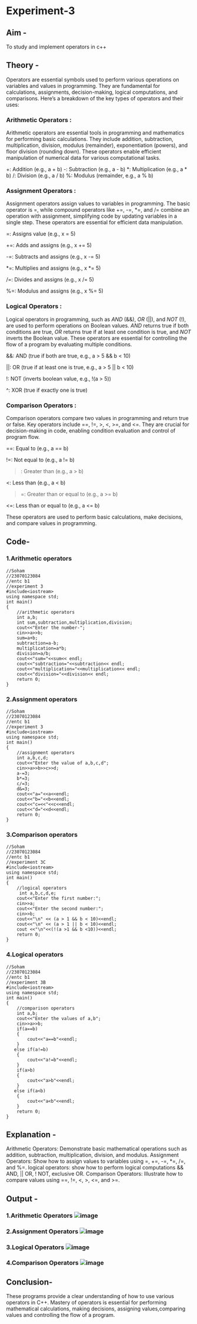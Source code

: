 # Experiment-3
## Aim -
To study and implement operators in c++
## Theory -
Operators are essential symbols used to perform various operations on variables and values in programming. They are fundamental for calculations, assignments, decision-making, logical computations, and comparisons. Here’s a breakdown of the key types of operators and their uses:

### Arithmetic Operators :
Arithmetic operators are essential tools in programming and mathematics for performing basic calculations. They include addition, subtraction, multiplication, division, modulus (remainder), exponentiation (powers), and floor division (rounding down). These operators enable efficient manipulation of numerical data for various computational tasks.

+: Addition (e.g., a + b)
-: Subtraction (e.g., a - b)
*: Multiplication (e.g., a * b)
/: Division (e.g., a / b)
%: Modulus (remainder, e.g., a % b)

### Assignment Operators :
Assignment operators assign values to variables in programming. The basic operator is =, while compound operators like +=, -=, *=, and /= combine an operation with assignment, simplifying code by updating variables in a single step. These operators are essential for efficient data manipulation.

=: Assigns value (e.g., x = 5)

+=: Adds and assigns (e.g., x += 5)

-=: Subtracts and assigns (e.g., x -= 5)

*=: Multiplies and assigns (e.g., x *= 5)

/=: Divides and assigns (e.g., x /= 5)

%=: Modulus and assigns (e.g., x %= 5)

### Logical Operators :
Logical operators in programming, such as *AND* (&&), *OR* (||), and *NOT* (!), are used to perform operations on Boolean values. *AND* returns true if both conditions are true, *OR* returns true if at least one condition is true, and *NOT* inverts the Boolean value. These operators are essential for controlling the flow of a program by evaluating multiple conditions.

&&: AND (true if both are true, e.g., a > 5 && b < 10)

||: OR (true if at least one is true, e.g., a > 5 || b < 10)

!: NOT (inverts boolean value, e.g., !(a > 5))

^: XOR (true if exactly one is true)

### Comparison Operators :
Comparison operators compare two values in programming and return true or false. Key operators include ==, !=, >, <, >=, and <=. They are crucial for decision-making in code, enabling condition evaluation and control of program flow.

==: Equal to (e.g., a == b)

!=: Not equal to (e.g., a != b)

> : Greater than (e.g., a > b)

<: Less than (e.g., a < b)

> =: Greater than or equal to (e.g., a >= b)

<=: Less than or equal to (e.g., a <= b)

These operators are used to perform basic calculations, make decisions, and compare values in programming.
## Code-
### 1.Arithmetic operators
```
//Soham
//23070123084
//entc b1
//experiment 3
#include<iostream>
using namespace std;
int main()
{
    //arithmetic operators
    int a,b;
    int sum,subtraction,multiplication,division;
    cout<<"Enter the number-";
    cin>>a>>b;
    sum=a+b;
    subtraction=a-b;
    multiplication=a*b;
    division=a/b;
    cout<<"sum="<<sum<< endl;
    cout<<"subtraction="<<subtraction<< endl;
    cout<<"multiplication="<<multiplication<< endl;
    cout<<"division="<<division<< endl;
    return 0;
}
```
### 2.Assignment operators
```
//Soham
//23070123084
//entc b1
//experiment 3
#include<iostream>
using namespace std;
int main()
{
    //assignment operators
    int a,b,c,d;
    cout<<"Enter the value of a,b,c,d";
    cin>>a>>b>>c>>d;
    a-=3;
    b*=3;
    c/=3;
    d&=3;
    cout<<"a="<<a<<endl;
    cout<<"b="<<b<<endl;
    cout<<"c=<<"<<c<<endl;
    cout<<"d="<<d<<endl;
    return 0;
}
```
### 3.Comparison operators
```
//Soham
//23070123084
//entc b1
//experiment 3C
#include<iostream>
using namespace std;
int main()
{
    //logical operators
     int a,b,c,d,e;
    cout<<"Enter the first number:";
    cin>>a;
    cout<<"Enter the second number:";
    cin>>b;
    cout<<"\n" << (a > 1 && b < 10)<<endl;
    cout<<"\n" << (a > 1 || b < 10)<<endl;
    cout <<"\n"<<(!(a >1 && b <10))<<endl;
    return 0;
}
```
### 4.Logical operators
```
//Soham
//23070123084
//entc b1
//experiment 3B
#include<iostream>
using namespace std;
int main()
{
    //comparison operators
    int a,b;
    cout<<"Enter the values of a,b";
    cin>>a>>b;
    if(a==b)
    {
        cout<<"a==b"<<endl;
    }
   else if(a!=b)
    {
        cout<<"a!=b"<<endl;
    }
    if(a>b)
    {
        cout<<"a>b"<<endl;
    }
   else if(a<b)
    {
        cout<<"a<b"<<endl;
    }
    return 0;
}
```
## Explanation -
Arithmetic Operators: Demonstrate basic mathematical operations such as addition, subtraction, multiplication, division, and modulus.
Assignment Operators: Show how to assign values to variables using =, +=, -=, *=, /=, and %=.
logical operators: show how to perform logical computations && AND, || OR, ! NOT, exclusive OR.
Comparison Operators: Illustrate how to compare values using ==, !=, <, >, <=, and >=.
## Output -
### 1.Arithmetic Operators ![image](https://github.com/user-attachments/assets/e72567c9-9888-44b0-8e7f-ca46983f8067)
### 2.Assignment Operators ![image](https://github.com/user-attachments/assets/493058f1-412d-4fe6-b162-52ab33021b98)
### 3.Logical Operators ![image](https://github.com/user-attachments/assets/92151680-00f1-4bff-be95-6efc0e849ae7)
### 4.Comparison Operators ![image](https://github.com/user-attachments/assets/cc4fab20-a209-4872-b012-f8a1c45a44a2)
## Conclusion-
These programs provide a clear understanding of how to use various operators in C++. Mastery of operators is essential for performing mathematical calculations, making decisions, assigning values,comparing values and controlling the flow of a program.
